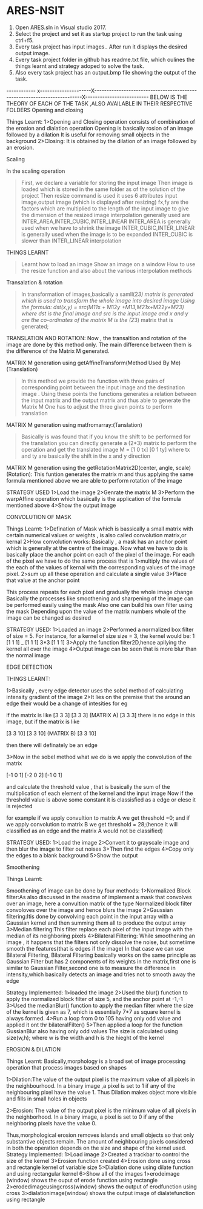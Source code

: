 # ARES-NSIT


1. Open ARES.sln in Visual studio 2017.
2. Select the project and set it as startup project to run the task using ctrl+f5.
3. Every task project has input images.. After run it displays the desired output image.
4. Every task project folder in github has readme.txt file, which oulines the things learnt and strategy adoped to solve the task.
5. Also every task project has an output.bmp file showing the output of the task.




------------ x---------------------X-------------------------------------------------------------------------X--------------------------
BELOW IS THE THEORY OF EACH OF THE TASK ,ALSO AVAILABLE IN THEIR RESPECTIVE FOLDERS
Opening and closing

Things Learnt:
1>Opening and Closing operation consists of combination of the erosion and dialation operation
Opening is basically rosion of an image followed by a dilation
It is useful for removing small objects in the background
2>Closing:
It is obtained by the dilation of an image followed by an erosion.

Scaling

In the scaling operation
>First, we declare a variable for storing the input image
>Then image is loaded which is stored in the same folder as of the solution of the project
>Then resize command is used
>it uses 6 attributes
>input image,output image (which is displayed after resizing)
>fx,fy are the factors which are multiplied to the length of the input image to give the dimension of the resized image
>interpolation generally used are INTER_AREA,INTER_CUBIC,INTER_LINEAR
>INTER_AREA is generally used when we have to shrink the image
>INTER_CUBIC,INTER_LINEAR is generally used when the image is to be expanded
>INTER_CUBIC is slower than INTER_LINEAR interpolation


THINGS LEARNT
>Learnt how to load an image
>Show an image on a window
>How to use the resize function and also about the various interpolation methods   

Transalation & rotation
>In transformation of images,basically a samll(2*3) matrix is generated which is used to 
transform the whole image into desired image
>Using the formula:
dst(x,y) = src(M11*x + M12*y +M13,M21*x+M22*y+M23)
where dst is the final image
and src is the input image
and x and y are the co-ordinates of the matrix
M is the (2*3) matrix that is generated;

TRANSLATION AND ROTATION:
Now , the transaltion and rotation of the image are done by this method only.
The main difference between them is the difference of the Matrix M generated.


MATRIX M generation using getAffineTransform(Method Used By Me)(Translation)

>In this method we provide the function with three pairs of  corresponding point
between the input image and the destination image .
>Using these points the functions generates a relation between the input matrix and the 
output matrix and thus able to generate the Matrix M
>One has to adjust the three given points to perform translation

MATRIX M generation using matfromarray:(Tanslation)
>Basically is was found that if you know the shift to be performed for the translation
you can directly generate a (2*3) matrix to perform the operation and get the translated image
M = 	    [1  0  tx]
	    [0  1  ty]
where tx and ty are basically the shift in the x and y direction

MATRIX M generation using the getRotationMatrix2D(center, angle, scale)(Rotation):
This funtion generates the matrix m and thus applying the same formula mentioned above 
we are able to perform rotation of the image


STRATEGY USED
1>Load the image
2>Genrate the matrix M
3>Perform the warpAffine operation which basiically is the application of the formula mentioned above
4>Show the output image

CONVOLUTION OF MASK


Things Learnt:
1>Defination of Mask which is bassically a small matrix with certain numerical values or weights , is also called convolution
matrix,or kernal
2>How convolution works:
Basically , a mask has an anchor point which is generally at the centre of the image.
Now what we have to do is basically place the anchor point on each of the pixel of the image.
For each of the pixel we have to do the same process that is
1>multiply the values of the each of the values of kernal with the corresponding values of the image pixel.
2>sum up all these operation and calculate a single value
3>Place that value at the anchor point

This process repeats for each pixel and gradually the whole image change
Basically the processes like smoothening and sharpening of the image can be performed easily
using the mask
Also one can build his own filter using the mask
Depending upon the value of the matrix numbers whole of the image can be changed as desired



STRATEGY USED:
1>Loaded an image
2>Performed a normalized box filter of size = 5. For instance, for a kernel of size  size = 3, the kernel would be:
1    [1 1 1]
_    [1 1 1]
3*3  [1 1 1]
3>Apply the function filter2D,hence apllying the kernel all over the image
4>Output image can be seen that is more blur than the normal image


EDGE DETECTION

THINGS LEARNT:

1>Basically , every edge detector uses the sobel method of calculating intensity gradient of the image
2>It lies on the premise that the around an edge their would be a change of intesities for eg

if the matrix is like        [3 3 3]
          		            [3 3 3]  (MATRIX A)
                      	            [3 3 3]
there is no edge in this image, but if the matrix is like

[3 3 10]
[3 3 10]     (MATRIX B)
[3 3 10]

then there will definately be an edge

3>Now in the sobel method what we do is we apply the convolution of the matrix

[-1 0 1]
[-2 0 2]
[-1 0 1]

and calculate the threshold value , that is basically the sum of the multiplication of each element of the kernel and the input image
Now if the threshold value is above some constant it is classisfied as a edge or elese it is rejected

for example if we apply convultion to matrix A we get threshold =0;
and if we apply convolution to matrix B we get threshold = 28;(hence it will classified as an edge and the matrix A would not be classified)


STRATEGY USED:
1>Load the image
2>Convert it to grayscale image and then blur the image to filter out noises
3>Then find the edges
4>Copy only the edges to a blank background
5>Show the output

Smoothening

Things Learnt:

Smoothening of image can be done by four methods:
1>Normalized Block filter:As also discussed in the readme of implement a mask that convolves over an image,
here a convultion matrix of the type Normalized block filter convoloves over the image and hence blurs the image
2>Gaussian filtering:Itis done by convolving each point in the input array with a Gaussian kernel and then 
summing them all to produce the output array
3>Median filtering:This filter replace each pixel of the input image with the median of its neighboring pixels
4>Bilateral Filtering: While smoothening an image , it happens that the filters not only dissolve the noise,
but sometiime smooth the features(that is edges if the image)
In that case we can use Bilateral Filtering,
Bilateral Filtering basically works on the same principle as Gaussian Filter but has 2 components of its weights
in the matrix,first one is similar to Gaussian Filter,second one is to measure the difference in intensity,which
basically detects an image and tries not to smooth away the edge


Strategy Implemented:
1>loaded the image
2>Used the blur() function to apply the normalized block filter of size 5, and the anchor point at -1,-1
3>Used the medianBlur() function to apply the median filter where the size of the kernel is given as 7,
which is essentially 7*7 as square kernel is always formed.
4>Run a loop from 0 to 105 having only odd value and applied it ont thr 
bilateralFilter()
5>Then applied a loop for the function GussianBlur also having only odd values
The size is calculated using size(w,h);
where w is the width and h is the hieght of the kernel

EROSION & DILATION

Things Learnt:
Basically,morphology is a broad set of image processing operation that process images based on shapes

1>Dilation:The value of the output pixel is the maximum  value of all pixels in the neighbourhood.
In a binary image ,a pixel is set to 1 if any of the neighbouring pixel have the value 1.
Thus Dilation makes object more visible and fills in small holes in objects

2>Erosion: The value of the output pixel is the minimum value of all pixels in the neighborhood.
 In a binary image, a pixel is set to 0 if any of the neighboring pixels have the value 0.

Thus,morphological erosion removes islands and small objects so that only substantive objects remain.
The amount of neighbouring pixels considered in both the operation depends on the size and shape of the kernel used.
Strategy Implemented:
1>Load image
2>Created a trackbar to control the size of the kernel
3>Erosion function created 
4>Erosion done using cross and rectangle kernel of variable size
5>Dialation done using dilate function and using rectangular kernel
6>Show all of the images
   1>erodeimage (window) shows the ouput of erode function using rectangle
   2>erodedimageusingcross(window) shows the output of erodfunction using cross
   3>dialationimage(window) shows the output image of dialatefunction using rectangle
